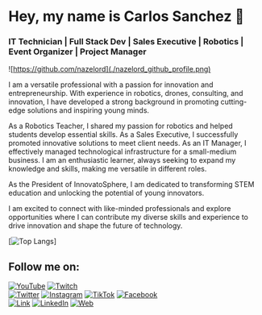 # Hey, my name is Carlos Sanchez 👋
### IT Technician | Full Stack Dev | Sales Executive | Robotics | Event Organizer | Project Manager

![https://github.com/nazelord](./nazelord_github_profile.png)

I am a versatile professional with a passion for innovation and entrepreneurship. With experience in robotics, drones, consulting, and innovation, I have developed a strong background in promoting cutting-edge solutions and inspiring young minds. 

As a Robotics Teacher, I shared my passion for robotics and helped students develop essential skills. As a Sales Executive, I successfully promoted innovative solutions to meet client needs. As an IT Manager, I effectively managed technological infrastructure for a small-medium business. I am an enthusiastic learner, always seeking to expand my knowledge and skills, making me versatile in different roles. 

As the President of InnovatoSphere, I am dedicated to transforming STEM education and unlocking the potential of young innovators. 

I am excited to connect with like-minded professionals and explore opportunities where I can contribute my diverse skills and experience to drive innovation and shape the future of technology.

[![Top Langs](https://github-readme-stats.vercel.app/api/top-langs/?username=nazelord&layout=donut-vertical)]

## Follow me on:

[![YouTube](https://img.shields.io/badge/YouTube-Nazelord-FF0000?style=for-the-badge&logo=youtube&logoColor=white&labelColor=101010)](https://youtube.com/@nazelord_dj)
[![Twitch](https://img.shields.io/badge/Twitch-Nazelord-9146FF?style=for-the-badge&logo=twitch&logoColor=white&labelColor=101010)](https://twitch.tv/nazelord)
</br>
[![Twitter](https://img.shields.io/badge/Twitter-@Nazelord-1DA1F2?style=for-the-badge&logo=twitter&logoColor=white&labelColor=101010)](https://twitter.com/mouredev)
[![Instagram](https://img.shields.io/badge/Instagram-@Nazelord-E4405F?style=for-the-badge&logo=instagram&logoColor=white&labelColor=101010)](https://instagram.com/mouredev)
[![TikTok](https://img.shields.io/badge/TikTok-@Nazelord_-69C9D0?style=for-the-badge&logo=tiktok&logoColor=white&labelColor=101010)](https://tiktok.com/@mouredev)
[![Facebook](https://img.shields.io/badge/Facebook-@Nazelord-1877F2?style=for-the-badge&logo=facebook&logoColor=white&labelColor=101010)](https://facebook.com/mouredev)
</br>
[![Link](https://img.shields.io/badge/Links-Nazelord.com-39E09B?style=for-the-badge&logo=Linktree&logoColor=white&labelColor=101010)](https://nazelord.com)
[![LinkedIn](https://img.shields.io/badge/LinkedIn-Carlos_Sanchez-0077B5?style=for-the-badge&logo=linkedin&logoColor=white&labelColor=101010)](https://www.linkedin.com/in/cjsj9)
[![Web](https://img.shields.io/badge/Web-Nazelord.com-14a1f0?style=for-the-badge&logo=dev.to&logoColor=white&labelColor=101010)](https://nazelord.com)
